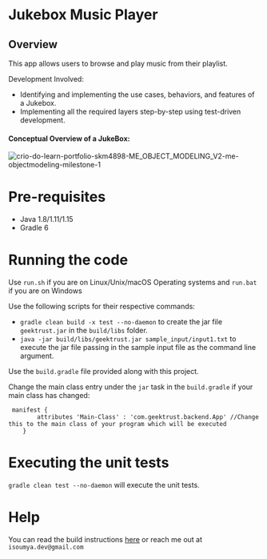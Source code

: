 # Jukebox Music Player

## Overview
This app allows users to browse and play music from their playlist.

Development Involved:
*  Identifying and implementing the use cases, behaviors, and features of a Jukebox.
*  Implementing all the required layers step-by-step using test-driven development.

  #### Conceptual Overview of a JukeBox: 
  ![crio-do-learn-portfolio-skm4898-ME_OBJECT_MODELING_V2-me-objectmodeling-milestone-1](https://github.com/SoumyaMehta/Object-Modeling/assets/69056406/7c8a743b-8886-4ed9-a6b5-50546ac0d0e7)


# Pre-requisites

* Java 1.8/1.11/1.15
* Gradle 6

# Running the code

Use `run.sh` if you are on Linux/Unix/macOS Operating systems and `run.bat` if you are on Windows

Use the following scripts for their respective commands:
* `gradle clean build -x test --no-daemon` to create the jar file `geektrust.jar` in the `build/libs` folder.
* `java -jar build/libs/geektrust.jar sample_input/input1.txt` to execute the jar file passing in the sample input file as the command line argument.

Use the `build.gradle` file provided along with this project. 

Change the main class entry under the `jar` task in the `build.gradle` if your main class has changed:
```
 manifest {
        attributes 'Main-Class' : 'com.geektrust.backend.App' //Change this to the main class of your program which will be executed
    }
```

# Executing the unit tests

 `gradle clean test --no-daemon` will execute the unit tests.

# Help

You can read the build instructions [here](https://github.com/geektrust/coding-problem-artefacts/tree/master/Java) or reach me out at `isoumya.dev@gmail.com`

